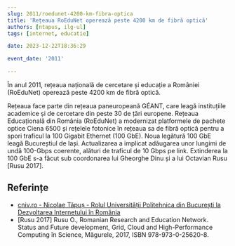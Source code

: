 ```yaml
---
slug: 2011/roedunet-4200-km-fibra-optica
title: 'Rețeaua RoEduNet operează peste 4200 km de fibră optică'
authors: [ntapus, ilg-ul]
tags: [internet, educatie]

date: 2023-12-22T18:36:29

event_date: '2011'

---
```


În anul 2011, rețeaua națională de cercetare și educație a României (RoEduNet)
operează peste 4200 km de fibră optică.

<!-- truncate -->

Rețeaua face parte din rețeaua paneuropeană GÉANT, care leagă instituțiile
academice și de cercetare din peste 30 de țări europene. Rețeaua Educațională
din România (RoEduNet) a modernizat platformele de pachete optice Ciena
6500 și rețelele fotonice în rețeaua sa de fibră optică pentru a spori
traficul la 100 Gigabit Ethernet (100 GbE). Noua legătură 100 GbE leagă
Bucureștiul de Iași. Actualizarea a implicat adăugarea unor lungimi de
undă 100-Gbps coerente, alături de traficul de 10 Gbps pe link.
Extinderea la 100 GbE s-a făcut sub coordonarea lui Gheorghe Dinu
și a lui Octavian Rusu [Rusu 2017].

## Referințe

- [cniv.ro - Nicolae Tăpuș - Rolul Universității Politehnica din București la Dezvoltarea Internetului în România](https://cniv.ro/documents/26/CNIV_Volum_Aniversar_2023_-_Versiune_Online_DPxioQg.pdf)
- [Rusu 2017] Rusu O., Romanian Research and Education Network.
Status and Future development, Grid, Cloud and High-Performance
Computing în Science, Măgurele, 2017, ISBN 978-973-0-25620-8.
